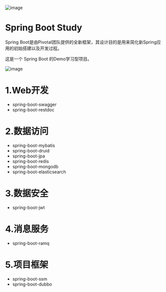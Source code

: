 ![image](images/springboot-logo.jepg)

# Spring Boot Study

Spring Boot是由Pivotal团队提供的全新框架，其设计目的是用来简化新Spring应用的初始搭建以及开发过程。

这是一个 Spring Boot 的Demo学习型项目。

![image](images/springboot-spring.jepg)

# 1.Web开发

* spring-boot-swagger
* spring-boot-restdoc


# 2.数据访问

* spring-boot-mybatis
* spring-boot-druid
* spring-boot-jpa
* spring-boot-redis
* spring-boot-mongodb
* spring-boot-elasticsearch

# 3.数据安全

* spring-boot-jwt

# 4.消息服务

* spring-boot-ramq


# 5.项目框架

* spring-boot-ssm
* spring-boot-dubbo


